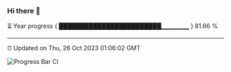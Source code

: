 ### Hi there 👋

⏳ Year progress { ████████████████████████▁▁▁▁▁▁ } 81.66 %

---

⏰ Updated on Thu, 26 Oct 2023 01:06:02 GMT

![Progress Bar CI](https://github.com/liununu/liununu/workflows/Progress%20Bar%20CI/badge.svg)
